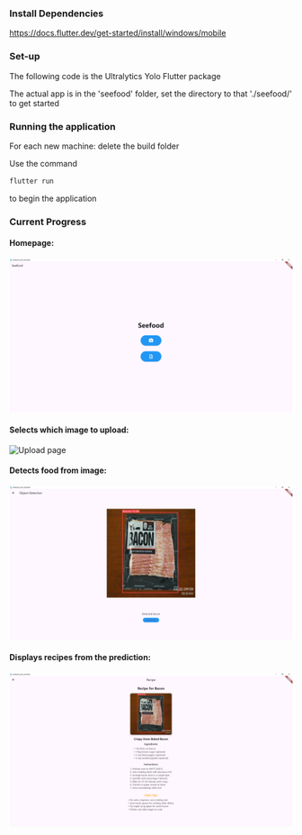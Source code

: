 ### Install Dependencies
https://docs.flutter.dev/get-started/install/windows/mobile


### Set-up
The following code is the Ultralytics Yolo Flutter package

The actual app is in the 'seefood' folder, set the directory to that './seefood/' to get started

### Running the application
For each new machine: delete the build folder

Use the command 
```dart
flutter run
```
to begin the application


### Current Progress
#### Homepage:
![Home page](/assets/home_page.png)

#### Selects which image to upload:
![Upload page](/assets/select_image_page.png)

#### Detects food from image:
![Detection page](/assets/detection_page_new.png)

#### Displays recipes from the prediction:
![Recipe page](/assets/recipe_page_new.png)
